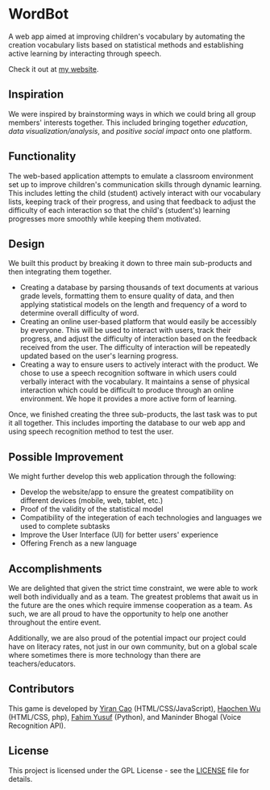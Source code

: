 # WordBot
A web app aimed at improving children's vocabulary by automating the creation vocabulary lists based on statistical methods and establishing active learning by interacting through speech.

Check it out at [my website](https://www.student.cs.uwaterloo.ca/~y267cao/WordBot-master/WordBot/index.shtml).

## Inspiration

We were inspired by brainstorming ways in which we could bring all group members' interests together. This included bringing together _education_, _data visualization/analysis_, and _positive social impact_ onto one platform.

## Functionality
The web-based application attempts to emulate a classroom environment set up to improve children's communication skills through dynamic learning. This includes letting the child (student) actively interact with our vocabulary lists, keeping track of their progress, and using that feedback to adjust the difficulty of each interaction so that the child's (student's) learning progresses more smoothly while keeping them motivated.

## Design
We built this product by breaking it down to three main sub-products and then integrating them together.

* Creating a database by parsing thousands of text documents at various grade levels, formatting them to ensure quality of data, and then applying statistical models on the length and frequency of a word to determine overall difficulty of word. 
* Creating an online user-based platform that would easily be accessibly by everyone. This will be used to interact with users, track their progress, and adjust the difficulty of interaction based on the feedback received from the user. The difficulty of interaction will be repeatedly updated based on the user's learning progress. 
* Creating a way to ensure users to actively interact with the product. We chose to use a speech recognition software in which users could verbally interact with the vocabulary. It maintains a sense of physical interaction which could be difficult to produce through an online environment. We hope it provides a more active form of learning. 

Once, we finished creating the three sub-products, the last task was to put it all together. This includes importing the database to our web app and using speech recognition method to test the user.


## Possible Improvement
We might further develop this web application through the following: 
* Develop the website/app to ensure the greatest compatibility on different devices (mobile, web, tablet, etc.)
* Proof of the validity of the statistical model
* Compatibility of the integeration of each technologies and languages we used to complete subtasks
* Improve the User Interface (UI) for better users' experience
* Offering French as a new language

## Accomplishments
We are delighted that given the strict time constraint, we were able to work well both individually and as a team. The greatest problems that await us in the future are the ones which require immense cooperation as a team. As such, we are all proud to have the opportunity to help one another throughout the entire event.

Additionally, we are also proud of the potential impact our project could have on literacy rates, not just in our own community, but on a global scale where sometimes there is more technology than there are teachers/educators.

## Contributors
This game is developed by [Yiran Cao](https://github.com/yiran0427) (HTML/CSS/JavaScript), [Haochen Wu](https://github.com/JasonWu1103) (HTML/CSS, php), [Fahim Yusuf](https://github.com/TinyThugTim) (Python), and Maninder Bhogal (Voice Recognition API). 

## License

This project is licensed under the GPL License - see the [LICENSE](LICENSE) file for details.
